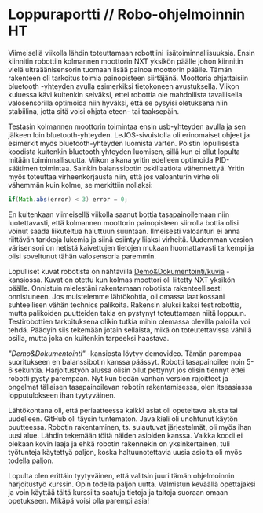 Loppuraportti // Robo-ohjelmoinnin HT
====================================

Viimeisellä viikolla lähdin toteuttamaan robottiini lisätoiminnallisuuksia. Ensin kiinnitin robottiin kolmannen moottorin NXT yksikön päälle johon kiinnitin vielä ultraäänisensorin tuomaan lisää painoa moottorin päälle. Tämän rakenteen oli tarkoitus toimia painopisteen siirtäjänä. Moottoria ohjattaisiin bluetooth -yhteyden avulla esimerkiksi tietokoneen avustuksella. Viikon kuluessa kävi kuitenkin selväksi, ettei robottia ole mahdollista tavallisella valosensorilla optimoida niin hyväksi, että se pysyisi oletuksena niin stabiilina, jotta sitä voisi ohjata eteen- tai taaksepäin.  

Testasin kolmannen moottorin toimintaa ensin usb-yhteyden avulla ja sen jälkeen loin bluetooth-yhteyden. LeJOS-sivuistolla oli erinomaiset ohjeet ja esimerkit myös bluetooth-yhteyden luomista varten. Poistin lopullisesta koodista kuitenkin bluetooth yhteyden luomisen, sillä kun ei ollut lopulta mitään toiminnallisuutta. Viikon aikana yritin edelleen optimoida PID-säätimen toimintaa. Sainkin balanssibotin oskillaatiota vähennettyä. Yritin myös toteuttaa virheenkorjausta niin, että jos valoanturin virhe oli vähemmän kuin kolme, se merkittiin nollaksi:

```java
if(Math.abs(error) < 3) error = 0;
```

En kuitenkaan viimeisellä viikolla saanut bottia tasapainoilemaan niin luotettavasti, että kolmannen moottorin painopisteen siirrolla bottia olisi voinut saada liikuteltua haluttuun suuntaan. Ilmeisesti valoanturi ei anna riittävän tarkkoja lukemia ja siinä esiintyy liiaksi virheitä. Uudemman version värisensori on netistä kaivettujen tietojen mukaan huomattavasti tarkempi ja olisi soveltunut tähän valosensoria paremmin.

Lopulliset kuvat robotista on nähtävillä [Demo&Dokumentointi/kuvia](https://github.com/jmmko/robobotti_s2014HY/tree/master/Demo%26Dokumentointi/Kuvia) -kansiossa. Kuvat on otettu kun kolmas moottori oli liitetty NXT yksikön päälle. Onnistuin mielestäni rakentamaan robotista rakenteellisesti onnistuneen. Jos muistelemme lähtökohtia, oli omassa laatikossani suhteellisen vähän technics palikoita. Rakensin aluksi kaksi testirobottia, mutta palikoiden puutteiden takia en pystynyt toteuttamaan niitä loppuun. Testirobottien tarkoituksena olikin tutkia mihin olemassa olevilla paloilla voi tehdä. Päädyin siis tekemään jotain sellaista, mikä on toteutettavissa vähillä osilla, mutta joka on kuitenkin tarpeeksi haastava.  

*"Demo&Dokumentointi"* -kansiosta löytyy demovideo. Tämän parempaa suoritukseen en balanssibotin kanssa päässyt. Robotti tasapainoilee noin 5-6 sekuntia. Harjoitustyön alussa olisin ollut pettynyt jos olisin tiennyt ettei robotti pysty parempaan. Nyt kun tiedän vanhan version rajoitteet ja ongelmat tällaisen tasapainoilevan robotin rakentamisessa, olen itseasiassa lopputulokseen ihan tyytyväinen.

Lähtökohtana oli, että periaatteessa kaikki asiat oli opeteltava alusta tai uudelleen. GitHub oli täysin tuntematon. Java kieli oli unohtunut käytön puutteessa. Robotin rakentaminen, ts. sulautuvat järjestelmät, oli myös ihan uusi alue. Lähdin tekemään töitä näiden asioiden kanssa. Vaikka koodi ei olekaan kovin laaja ja ehkä robotin rakennekin on yksinkertainen, tuli työtunteja käytettyä paljon, koska haltuunotettavia uusia asioita oli myös todella paljon.

Lopulta olen erittäin tyytyväinen, että valitsin juuri tämän ohjelmoinnin harjoitustyö kurssin. Opin todella paljon uutta. Valmistun keväällä opettajaksi ja voin käyttää tältä kurssilta saatuja tietoja ja taitoja suoraan omaan opetukseen. Mikäpä voisi olla parempi asia!
